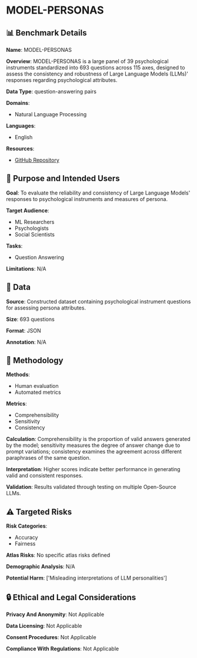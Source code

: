 # MODEL-PERSONAS

## 📊 Benchmark Details

**Name**: MODEL-PERSONAS

**Overview**: MODEL-PERSONAS is a large panel of 39 psychological instruments standardized into 693 questions across 115 axes, designed to assess the consistency and robustness of Large Language Models (LLMs)' responses regarding psychological attributes.

**Data Type**: question-answering pairs

**Domains**:
- Natural Language Processing

**Languages**:
- English

**Resources**:
- [GitHub Repository](https://github.com/orange0629/llm-personas)

## 🎯 Purpose and Intended Users

**Goal**: To evaluate the reliability and consistency of Large Language Models' responses to psychological instruments and measures of persona.

**Target Audience**:
- ML Researchers
- Psychologists
- Social Scientists

**Tasks**:
- Question Answering

**Limitations**: N/A

## 💾 Data

**Source**: Constructed dataset containing psychological instrument questions for assessing persona attributes.

**Size**: 693 questions

**Format**: JSON

**Annotation**: N/A

## 🔬 Methodology

**Methods**:
- Human evaluation
- Automated metrics

**Metrics**:
- Comprehensibility
- Sensitivity
- Consistency

**Calculation**: Comprehensibility is the proportion of valid answers generated by the model; sensitivity measures the degree of answer change due to prompt variations; consistency examines the agreement across different paraphrases of the same question.

**Interpretation**: Higher scores indicate better performance in generating valid and consistent responses.

**Validation**: Results validated through testing on multiple Open-Source LLMs.

## ⚠️ Targeted Risks

**Risk Categories**:
- Accuracy
- Fairness

**Atlas Risks**:
No specific atlas risks defined

**Demographic Analysis**: N/A

**Potential Harm**: ['Misleading interpretations of LLM personalities']

## 🔒 Ethical and Legal Considerations

**Privacy And Anonymity**: Not Applicable

**Data Licensing**: Not Applicable

**Consent Procedures**: Not Applicable

**Compliance With Regulations**: Not Applicable
